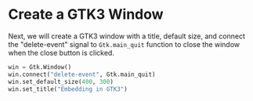 # Create a GTK3 Window

Next, we will create a GTK3 window with a title, default size, and connect the "delete-event" signal to `Gtk.main_quit` function to close the window when the close button is clicked.

```python
win = Gtk.Window()
win.connect("delete-event", Gtk.main_quit)
win.set_default_size(400, 300)
win.set_title("Embedding in GTK3")
```
